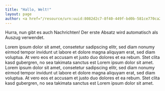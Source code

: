 ```yaml
---
title: "Hallo, Welt!"
layout: page
author: <a href="/resource/urn:uuid:8082d2c7-8f40-449f-bd0b-581ce770ca27">Felix</a>
---
```


Hurra, nun gibt es auch Nachrichten! Der erste Absatz wird automatisch als Auszug verwendet.

Lorem ipsum dolor sit amet, consetetur sadipscing elitr, sed diam nonumy eirmod tempor invidunt ut labore et dolore magna aliquyam erat, sed diam voluptua. At vero eos et accusam et justo duo dolores et ea rebum. Stet clita kasd gubergren, no sea takimata sanctus est Lorem ipsum dolor sit amet. Lorem ipsum dolor sit amet, consetetur sadipscing elitr, sed diam nonumy eirmod tempor invidunt ut labore et dolore magna aliquyam erat, sed diam voluptua. At vero eos et accusam et justo duo dolores et ea rebum. Stet clita kasd gubergren, no sea takimata sanctus est Lorem ipsum dolor sit amet.
